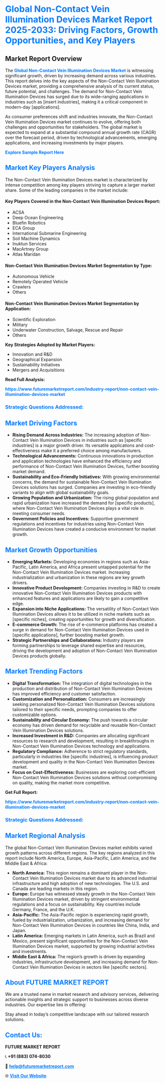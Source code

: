 <h1 style="color: #007BFF;">Global Non-Contact Vein Illumination Devices Market Report 2025-2033: Driving Factors, Growth Opportunities, and Key Players</h1>

<section id="overview">
<h2>Market Report Overview</h2>
<p>The <a href="https://www.futuremarketreport.com/industry-report/non-contact-vein-illumination-devices-market" style="color: #007BFF; text-decoration: none;"><strong>Global Non-Contact Vein Illumination Devices Market</strong></a> is witnessing significant growth, driven by increasing demand across various industries. This report delves into the key aspects of the Non-Contact Vein Illumination Devices market, providing a comprehensive analysis of its current status, future potential, and challenges. The demand for Non-Contact Vein Illumination Devices has surged due to its wide-ranging applications in industries such as [insert industries], making it a critical component in modern-day [applications].</p>
<p>As consumer preferences shift and industries innovate, the Non-Contact Vein Illumination Devices market continues to evolve, offering both challenges and opportunities for stakeholders. The global market is expected to expand at a substantial compound annual growth rate (CAGR) over the forecast period, driven by technological advancements, emerging applications, and increasing investments by major players.</p>
</section>

<section id="overview">
<p><a href="https://www.futuremarketreport.com/request-sample/reportId=33667" style="color: #007BFF; text-decoration: none;"><strong>Explore Sample Report Here</strong></a></p>
</section>

<section id="key-players">
<h2 style="color: #007BFF;">Market Key Players Analysis</h2>
<p>The Non-Contact Vein Illumination Devices market is characterized by intense competition among key players striving to capture a larger market share. Some of the leading companies in the market include:</p>
<h4>Key Players Covered in the Non-Contact Vein Illumination Devices Report:</h4>
<ul><li>ACSA</li><li>Deep Ocean Engineering</li><li>Bluefin Robotics</li><li>ECA Group</li><li>International Submarine Engineering</li><li>Soil Machine Dynamics</li><li>Inuktun Services</li><li>MacArtney Group</li><li>Atlas Maridan</li></ul>
<h4>Non-Contact Vein Illumination Devices Market Segmentation by Type:</h4>
<ul><li>Autonomous Vehicle</li><li>Remotely Operated Vehicle</li><li>Crawlers</li><li>Others</li></ul>

<h4>Non-Contact Vein Illumination Devices Market Segmentation by Application:</h4>
<ul><li>Scientific Exploration</li><li>Military</li><li>Underwater Construction, Salvage, Rescue and Repair</li><li>Others</li></ul>
<p><strong>Key Strategies Adopted by Market Players:</strong></p>
<ul>
<li>Innovation and R&D</li>
<li>Geographical Expansion</li>
<li>Sustainability Initiatives</li>
<li>Mergers and Acquisitions</li>
</ul>
</section>

<section>
<p><strong>Read Full Analysis: </strong></p><a href="https://www.futuremarketreport.com/industry-report/non-contact-vein-illumination-devices-market" style="color: #007BFF; text-decoration: none;"><strong>https://www.futuremarketreport.com/industry-report/non-contact-vein-illumination-devices-market</strong></a>
<h3 style="color: #007BFF;">Strategic Questions Addressed:</h3>
</section>

<section id="driving-factors">
<h2 style="color: #007BFF;">Market Driving Factors</h2>
<ul>
<li><strong>Rising Demand Across Industries:</strong> The increasing adoption of Non-Contact Vein Illumination Devices in industries such as [specific industries] is a major growth driver. Its versatile applications and cost-effectiveness make it a preferred choice among manufacturers.</li>
<li><strong>Technological Advancements:</strong> Continuous innovations in production and application technologies have enhanced the efficiency and performance of Non-Contact Vein Illumination Devices, further boosting market demand.</li>
<li><strong>Sustainability and Eco-Friendly Initiatives:</strong> With growing environmental concerns, the demand for sustainable Non-Contact Vein Illumination Devices solutions has surged. Companies are investing in eco-friendly variants to align with global sustainability goals.</li>
<li><strong>Growing Population and Urbanization:</strong> The rising global population and rapid urbanization have increased the demand for [specific products], where Non-Contact Vein Illumination Devices plays a vital role in meeting consumer needs.</li>
<li><strong>Government Policies and Incentives:</strong> Supportive government regulations and incentives for industries using Non-Contact Vein Illumination Devices have created a conducive environment for market growth.</li>
</ul>
</section>

<section id="growth-opportunities">
<h2 style="color: #007BFF;">Market Growth Opportunities</h2>
<ul>
<li><strong>Emerging Markets:</strong> Developing economies in regions such as Asia-Pacific, Latin America, and Africa present untapped potential for the Non-Contact Vein Illumination Devices market. Increasing industrialization and urbanization in these regions are key growth drivers.</li>
<li><strong>Innovative Product Development:</strong> Companies investing in R&D to create innovative Non-Contact Vein Illumination Devices products with enhanced features and applications are likely to gain a competitive edge.</li>
<li><strong>Expansion into Niche Applications:</strong> The versatility of Non-Contact Vein Illumination Devices allows it to be utilized in niche markets such as [specific niches], creating opportunities for growth and diversification.</li>
<li><strong>E-commerce Growth:</strong> The rise of e-commerce platforms has created a surge in demand for Non-Contact Vein Illumination Devices used in [specific applications], further boosting market growth.</li>
<li><strong>Strategic Partnerships and Collaborations:</strong> Industry players are forming partnerships to leverage shared expertise and resources, driving the development and adoption of Non-Contact Vein Illumination Devices products globally.</li>
</ul>
</section>

<section id="trending-factors">
<h2 style="color: #007BFF;">Market Trending Factors</h2>
<ul>
<li><strong>Digital Transformation:</strong> The integration of digital technologies in the production and distribution of Non-Contact Vein Illumination Devices has improved efficiency and customer satisfaction.</li>
<li><strong>Customization and Personalization:</strong> Consumers are increasingly seeking personalized Non-Contact Vein Illumination Devices solutions tailored to their specific needs, prompting companies to offer customizable options.</li>
<li><strong>Sustainability and Circular Economy:</strong> The push towards a circular economy has driven demand for recyclable and reusable Non-Contact Vein Illumination Devices solutions.</li>
<li><strong>Increased Investment in R&D:</strong> Companies are allocating significant resources to research and development, resulting in breakthroughs in Non-Contact Vein Illumination Devices technology and applications.</li>
<li><strong>Regulatory Compliance:</strong> Adherence to strict regulatory standards, particularly in industries like [specific industries], is influencing product development and quality in the Non-Contact Vein Illumination Devices market.</li>
<li><strong>Focus on Cost-Effectiveness:</strong> Businesses are exploring cost-efficient Non-Contact Vein Illumination Devices solutions without compromising on quality, making the market more competitive.</li>
</ul>
</section>

<section>
<p><strong>Get Full Report: </strong></p><a href="https://www.futuremarketreport.com/industry-report/non-contact-vein-illumination-devices-market" style="color: #007BFF; text-decoration: none;"><strong>https://www.futuremarketreport.com/industry-report/non-contact-vein-illumination-devices-market</strong></a>
<h3 style="color: #007BFF;">Strategic Questions Addressed:</h3>
</section>


<section id="regional-analysis">
<h2 style="color: #007BFF;">Market Regional Analysis</h2>
<p>The global Non-Contact Vein Illumination Devices market exhibits varied growth patterns across different regions. The key regions analyzed in this report include North America, Europe, Asia-Pacific, Latin America, and the Middle East & Africa:</p>
<ul>
<li><strong>North America:</strong> This region remains a dominant player in the Non-Contact Vein Illumination Devices market due to its advanced industrial infrastructure and high adoption of new technologies. The U.S. and Canada are leading markets in this region.</li>
<li><strong>Europe:</strong> Europe has witnessed steady growth in the Non-Contact Vein Illumination Devices market, driven by stringent environmental regulations and a focus on sustainability. Key countries include Germany, France, and the U.K.</li>
<li><strong>Asia-Pacific:</strong> The Asia-Pacific region is experiencing rapid growth, fueled by industrialization, urbanization, and increasing demand for Non-Contact Vein Illumination Devices in countries like China, India, and Japan.</li>
<li><strong>Latin America:</strong> Emerging markets in Latin America, such as Brazil and Mexico, present significant opportunities for the Non-Contact Vein Illumination Devices market, supported by growing industrial activities and investments.</li>
<li><strong>Middle East & Africa:</strong> The region’s growth is driven by expanding industries, infrastructure development, and increasing demand for Non-Contact Vein Illumination Devices in sectors like [specific sectors].</li>
</ul>
</section>

<footer>
<h2 style="color: #007BFF;">About FUTURE MARKET REPORT</h2>
<p>We are a trusted name in market research and advisory services, delivering actionable insights and strategic support to businesses across diverse industries. Our expertise lies in offering:</p>

<p>Stay ahead in today’s competitive landscape with our tailored research solutions.</p>

<h2 style="color: #007BFF;">Contact Us:</h2>
<p><strong>FUTURE MARKET REPORT</strong></p>
<p>📞 <strong>+91 (883) 074-8030</strong></p>
<p>📧 <strong><a href="mailto:help@futuremarketreport.com" style="color: #007BFF;">help@futuremarketreport.com</a></strong></p>
<p>🌐 <strong><a href="https://www.futuremarketreport.com/" style="color: #007BFF;">Visit Our Website</a></strong></p>
</footer>